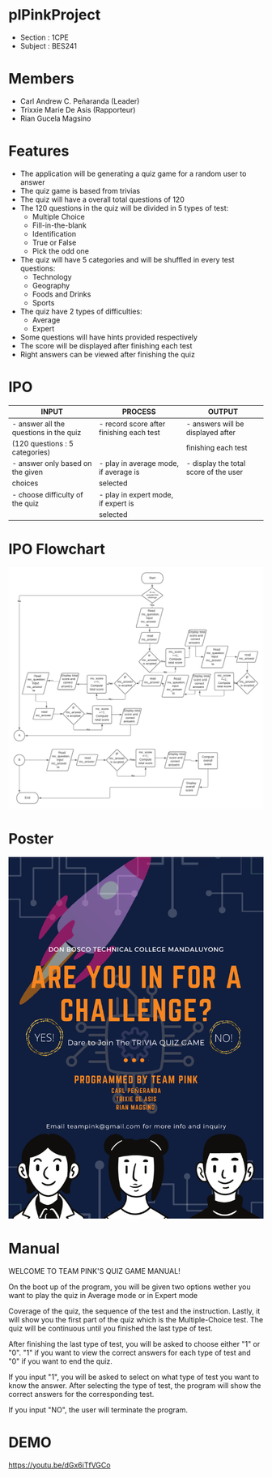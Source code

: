 # plPinkProject
  - Section : 1CPE
  - Subject : BES241
# Members
  - Carl Andrew C. Peñaranda (Leader)
  - Trixxie Marie De Asis (Rapporteur)
  - Rian Gucela Magsino

# Features
  - The application will be generating a quiz game for a random user to answer
  - The quiz game is based from trivias
  - The quiz will have a overall total questions of 120
  - The 120 questions in the quiz will be divided in 5 types of test:
      - Multiple Choice
      - Fill-in-the-blank
      - Identification
      - True or False
      - Pick the odd one
  - The quiz will have 5 categories and will be shuffled in every test questions:
      - Technology
      - Geography
      - Foods and Drinks
      - Sports
  - The quiz have 2 types of difficulties:
      - Average
      - Expert
  - Some questions will have hints provided respectively
  - The score will be displayed after finishing each test
  - Right answers can be viewed after finishing the quiz
  
  # IPO
  
|            INPUT                        |                  PROCESS                    |           OUTPUT                        |
| --------------------------------------- | ------------------------------------------- | ----------------------------------------|
| - answer all the questions in the quiz  | - record score after finishing each test    | - answers will be displayed after       |
|   (120 questions : 5 categories)        |                                             |   finishing each test                   |
| - answer only based on the given        | - play in average mode, if average is       | - display the total score of the user   |
|   choices                               |   selected                                  |                                         |
| - choose difficulty of the quiz         | - play in expert mode, if expert is         |                                         |
|                                         |   selected                                  |                                         |



 # IPO Flowchart

![](Images/IPO%20flowchat.png)


 # Poster
 
![](Images/Don%20Bosco%20technical%20college%20mandaluyong%20(1).png)

 # Manual 
 
 WELCOME TO TEAM PINK'S QUIZ GAME MANUAL!

On the boot up of the program, 
	you will be given two options wether 
	you want to play the quiz in Average mode or in Expert mode 

Coverage of the quiz, 
	the sequence of the test and the instruction. Lastly, 
	it will show you the first part of the quiz which is the 
	Multiple-Choice test. The quiz will be continuous until you 
	finished the last type of test.

After finishing the last type of test, 
	you will be asked to choose 
	either "1" or "0". "1" if you want to view the correct answers 
	for each type of test and "0" if you want to end the quiz.
			
If you input "1", you will be asked to select on what type of test you 
want to know the answer. After selecting the type of test, the program will show
the correct answers for the corresponding test.

If you input "NO", the user will terminate the program.

 # DEMO
 
 https://youtu.be/dGx6iTfVGCo

